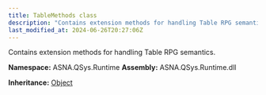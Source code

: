 ```yaml
---
title: TableMethods class
description: "Contains extension methods for handling Table RPG semantics. "
last_modified_at: 2024-06-26T20:27:06Z
---
```


Contains extension methods for handling Table RPG semantics.

**Namespace:** ASNA.QSys.Runtime
**Assembly:** ASNA.QSys.Runtime.dll

**Inheritance:** [Object](https://docs.microsoft.com/en-us/dotnet/api/system.object)
<br>
<br>
